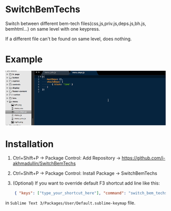 SwitchBemTechs
=======================

Switch between different bem-tech files(css,js,priv.js,deps.js,bh.js, bemhtml...) on same level with one keypress.

If a different file can't be found on same level, does nothing.


Example
=======
![sublimetext switch between bem-tech files ](/demo.gif "switch between bem techs")


Installation
=======

1. Ctrl+Shift+P → Package Control: Add Repository → https://github.com/i-akhmadullin/SwitchBemTechs

2. Ctrl+Shift+P → Package Control: Install Package → SwitchBemTechs

3. (Optional) If you want to override default F3 shortcut add line like this: 
```json
    { "keys": ["type_your_shortcut_here"], "command": "switch_bem_techs", "args": {"extensions": [".css", ".js", ".priv.js", ".deps.js", ".bh.js"]} }
```
in `Sublime Text 3/Packages/User/Default.sublime-keymap` file.
